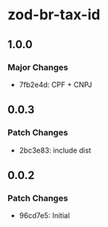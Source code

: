 # zod-br-tax-id

## 1.0.0

### Major Changes

- 7fb2e4d: CPF + CNPJ

## 0.0.3

### Patch Changes

- 2bc3e83: include dist

## 0.0.2

### Patch Changes

- 96cd7e5: Initial
